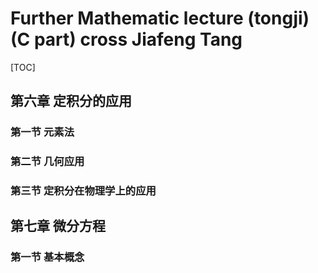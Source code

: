 # Further Mathematic lecture (tongji) (C part) cross Jiafeng Tang

[TOC]



## 第六章 定积分的应用

### 第一节 元素法

### 第二节 几何应用

### 第三节 定积分在物理学上的应用

## 第七章 微分方程

### 第一节 基本概念



